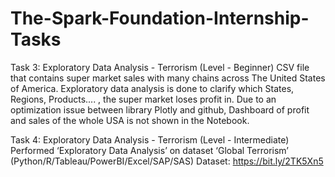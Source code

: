 # The-Spark-Foundation-Internship-Tasks
Task 3: Exploratory Data Analysis - Terrorism
(Level - Beginner)
CSV file that contains super market sales with many chains across The United States of America.
Exploratory data analysis is done to clarify which States, Regions, Products.... , the super market loses profit in.
Due to an optimization issue between library Plotly and github, Dashboard of profit and sales of the whole USA is not shown in the Notebook.

Task 4: Exploratory Data Analysis - Terrorism
(Level - Intermediate)
Performed ‘Exploratory Data Analysis’ on dataset ‘Global Terrorism’
(Python/R/Tableau/PowerBI/Excel/SAP/SAS)
Dataset: https://bit.ly/2TK5Xn5
